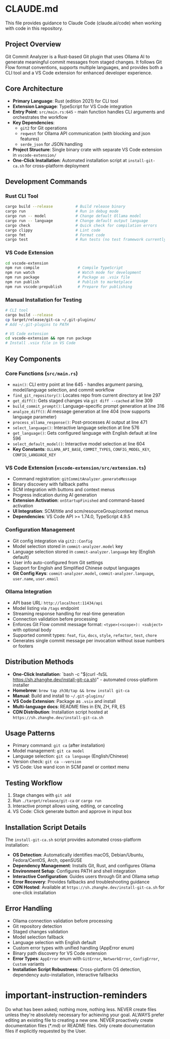 # CLAUDE.md

This file provides guidance to Claude Code (claude.ai/code) when working with code in this repository.

## Project Overview
Git Commit Analyzer is a Rust-based Git plugin that uses Ollama AI to generate meaningful commit messages from staged changes. It follows Git Flow format conventions, supports multiple languages, and provides both a CLI tool and a VS Code extension for enhanced developer experience.

## Core Architecture
- **Primary Language**: Rust (edition 2021) for CLI tool
- **Extension Language**: TypeScript for VS Code integration
- **Entry Point**: `src/main.rs:645` - main function handles CLI arguments and orchestrates the workflow
- **Key Dependencies**: 
  - `git2` for Git operations
  - `reqwest` for Ollama API communication (with blocking and json features)
  - `serde_json` for JSON handling
- **Project Structure**: Single binary crate with separate VS Code extension in `vscode-extension/`
- **One-Click Installation**: Automated installation script at `install-git-ca.sh` for cross-platform deployment

## Development Commands

### Rust CLI Tool
```bash
cargo build --release          # Build release binary
cargo run                      # Run in debug mode
cargo run -- model             # Change default Ollama model
cargo run -- language          # Change default output language
cargo check                    # Quick check for compilation errors
cargo clippy                   # Lint code
cargo fmt                      # Format code
cargo test                     # Run tests (no test framework currently configured)
```

### VS Code Extension
```bash
cd vscode-extension
npm run compile                 # Compile TypeScript
npm run watch                   # Watch mode for development
npm run package                 # Package as .vsix file
npm run publish                 # Publish to marketplace
npm run vscode:prepublish       # Prepare for publishing
```

### Manual Installation for Testing
```bash
# CLI tool
cargo build --release
cp target/release/git-ca ~/.git-plugins/
# Add ~/.git-plugins to PATH

# VS Code extension
cd vscode-extension && npm run package
# Install .vsix file in VS Code
```

## Key Components

### Core Functions (`src/main.rs`)
- `main()`: CLI entry point at line 645 - handles argument parsing, model/language selection, and commit workflow
- `find_git_repository()`: Locates repo from current directory at line 297
- `get_diff()`: Gets staged changes via `git diff --cached` at line 309
- `build_commit_prompt()`: Language-specific prompt generation at line 316
- `analyze_diff()`: AI message generation at line 404 (now supports language parameter)
- `process_ollama_response()`: Post-processes AI output at line 471
- `select_language()`: Interactive language selection at line 576
- `get_language()`: Gets configured language with English default at line 596
- `select_default_model()`: Interactive model selection at line 604
- **Key Constants**: `OLLAMA_API_BASE`, `COMMIT_TYPES`, `CONFIG_MODEL_KEY`, `CONFIG_LANGUAGE_KEY`

### VS Code Extension (`vscode-extension/src/extension.ts`)
- Command registration: `gitCommitAnalyzer.generateMessage`
- Binary discovery with fallback paths
- SCM integration with buttons and context menus
- Progress indication during AI generation
- **Extension Activation**: `onStartupFinished` and command-based activation
- **UI Integration**: SCM/title and scm/resourceGroup/context menus
- **Dependencies**: VS Code API >= 1.74.0, TypeScript 4.9.5

### Configuration Management
- Git config integration via `git2::Config`
- Model selection stored in `commit-analyzer.model` key
- Language selection stored in `commit-analyzer.language` key (English default)
- User info auto-configured from Git settings
- Support for English and Simplified Chinese output languages
- **Git Config Keys**: `commit-analyzer.model`, `commit-analyzer.language`, `user.name`, `user.email`

### Ollama Integration
- API base URL: `http://localhost:11434/api`
- Model listing via `/tags` endpoint
- Streaming response handling for real-time generation
- Connection validation before processing
- Enforces Git Flow commit message format: `<type>(<scope>): <subject>` with optional body
- Supported commit types: `feat`, `fix`, `docs`, `style`, `refactor`, `test`, `chore`
- Generates single commit message per invocation without issue numbers or footers

## Distribution Methods
- **One-Click Installation**: `bash -c "$(curl -fsSL https://sh.zhanghe.dev/install-git-ca.sh)" - automated cross-platform installer
- **Homebrew**: `brew tap zh30/tap && brew install git-ca`
- **Manual**: Build and install to `~/.git-plugins/`
- **VS Code Extension**: Package as `.vsix` and install
- **Multi-language docs**: README files in EN, ZH, FR, ES
- **CDN Distribution**: Installation script hosted at `https://sh.zhanghe.dev/install-git-ca.sh`

## Usage Patterns
- Primary command: `git ca` (after installation)
- Model management: `git ca model`
- Language selection: `git ca language` (English/Chinese)
- Version check: `git ca --version`
- VS Code: Use wand icon in SCM panel or context menu

## Testing Workflow
1. Stage changes with `git add`
2. Run `./target/release/git-ca` or `cargo run`
3. Interactive prompt allows using, editing, or canceling
4. VS Code: Click generate button and approve in input box

## Installation Script Details
The `install-git-ca.sh` script provides automated cross-platform installation:
- **OS Detection**: Automatically identifies macOS, Debian/Ubuntu, Fedora/CentOS, Arch, openSUSE
- **Dependency Management**: Installs Git, Rust, and configures Ollama
- **Environment Setup**: Configures PATH and shell integration
- **Interactive Configuration**: Guides users through Git and Ollama setup
- **Error Recovery**: Provides fallbacks and troubleshooting guidance
- **CDN Hosted**: Available at `https://sh.zhanghe.dev/install-git-ca.sh` for one-click installation

## Error Handling
- Ollama connection validation before processing
- Git repository detection
- Staged changes validation
- Model selection fallback
- Language selection with English default
- Custom error types with unified handling (AppError enum)
- Binary path discovery for VS Code extension
- **Error Types**: `AppError` enum with `GitError`, `NetworkError`, `ConfigError`, `Custom` variants
- **Installation Script Robustness**: Cross-platform OS detection, dependency auto-installation, interactive fallbacks

# important-instruction-reminders
Do what has been asked; nothing more, nothing less.
NEVER create files unless they're absolutely necessary for achieving your goal.
ALWAYS prefer editing an existing file to creating a new one.
NEVER proactively create documentation files (*.md) or README files. Only create documentation files if explicitly requested by the User.